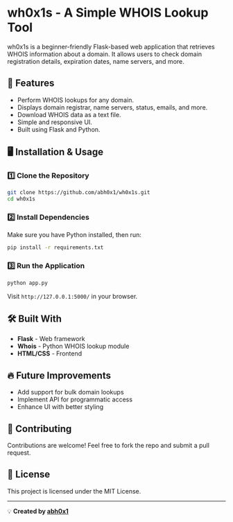 # wh0x1s - A Simple WHOIS Lookup Tool

wh0x1s is a beginner-friendly Flask-based web application that retrieves WHOIS information about a domain. It allows users to check domain registration details, expiration dates, name servers, and more.

## 🚀 Features
- Perform WHOIS lookups for any domain.
- Displays domain registrar, name servers, status, emails, and more.
- Download WHOIS data as a text file.
- Simple and responsive UI.
- Built using Flask and Python.

## 🖥️ Installation & Usage
### 1️⃣ Clone the Repository
```bash
git clone https://github.com/abh0x1/wh0x1s.git
cd wh0x1s
```

### 2️⃣ Install Dependencies
Make sure you have Python installed, then run:
```bash
pip install -r requirements.txt
```

### 3️⃣ Run the Application
```bash
python app.py
```
Visit `http://127.0.0.1:5000/` in your browser.

## 🛠️ Built With
- **Flask** - Web framework
- **Whois** - Python WHOIS lookup module
- **HTML/CSS** - Frontend

## 🔥 Future Improvements
- Add support for bulk domain lookups
- Implement API for programmatic access
- Enhance UI with better styling

## 🙌 Contributing
Contributions are welcome! Feel free to fork the repo and submit a pull request.

## 📜 License
This project is licensed under the MIT License.

---
💡 **Created by [abh0x1](https://github.com/abh0x1)** 


